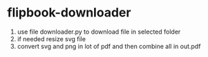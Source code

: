 # flipbook-downloader

1. use file downloader.py to download file in selected folder
2. if needed resize svg file 
3. convert svg and png in lot of pdf and then combine all in out.pdf
